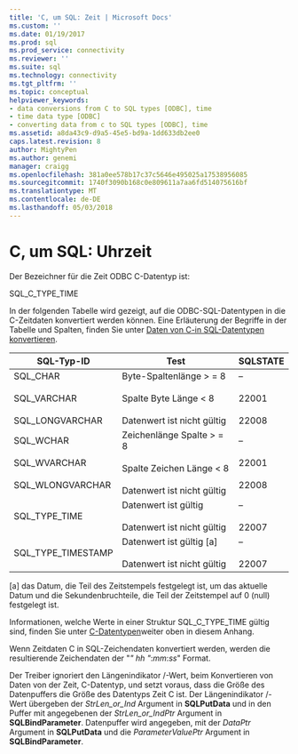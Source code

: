 ```yaml
---
title: 'C, um SQL: Zeit | Microsoft Docs'
ms.custom: ''
ms.date: 01/19/2017
ms.prod: sql
ms.prod_service: connectivity
ms.reviewer: ''
ms.suite: sql
ms.technology: connectivity
ms.tgt_pltfrm: ''
ms.topic: conceptual
helpviewer_keywords:
- data conversions from C to SQL types [ODBC], time
- time data type [ODBC]
- converting data from c to SQL types [ODBC], time
ms.assetid: a8da43c9-d9a5-45e5-bd9a-1dd633db2ee0
caps.latest.revision: 8
author: MightyPen
ms.author: genemi
manager: craigg
ms.openlocfilehash: 381a0ee578b17c37c5646e495025a17538956085
ms.sourcegitcommit: 1740f3090b168c0e809611a7aa6fd514075616bf
ms.translationtype: MT
ms.contentlocale: de-DE
ms.lasthandoff: 05/03/2018
---
```

# <a name="c-to-sql-time"></a>C, um SQL: Uhrzeit
Der Bezeichner für die Zeit ODBC C-Datentyp ist:  
  
 SQL_C_TYPE_TIME  
  
 In der folgenden Tabelle wird gezeigt, auf die ODBC-SQL-Datentypen in die C-Zeitdaten konvertiert werden können. Eine Erläuterung der Begriffe in der Tabelle und Spalten, finden Sie unter [Daten von C-in SQL-Datentypen konvertieren](../../../odbc/reference/appendixes/converting-data-from-c-to-sql-data-types.md).  
  
|SQL-Typ-ID|Test|SQLSTATE|  
|-------------------------|----------|--------------|  
|SQL_CHAR<br /><br /> SQL_VARCHAR<br /><br /> SQL_LONGVARCHAR|Byte-Spaltenlänge > = 8<br /><br /> Spalte Byte Länge < 8<br /><br /> Datenwert ist nicht gültig|–<br /><br /> 22001<br /><br /> 22008|  
|SQL_WCHAR<br /><br /> SQL_WVARCHAR<br /><br /> SQL_WLONGVARCHAR|Zeichenlänge Spalte > = 8<br /><br /> Spalte Zeichen Länge < 8<br /><br /> Datenwert ist nicht gültig|–<br /><br /> 22001<br /><br /> 22008|  
|SQL_TYPE_TIME|Datenwert ist gültig<br /><br /> Datenwert ist nicht gültig|–<br /><br /> 22007|  
|SQL_TYPE_TIMESTAMP|Datenwert ist gültig [a]<br /><br /> Datenwert ist nicht gültig|–<br /><br /> 22007|  
  
 [a] das Datum, die Teil des Zeitstempels festgelegt ist, um das aktuelle Datum und die Sekundenbruchteile, die Teil der Zeitstempel auf 0 (null) festgelegt ist.  
  
 Informationen, welche Werte in einer Struktur SQL_C_TYPE_TIME gültig sind, finden Sie unter [C-Datentypen](../../../odbc/reference/appendixes/c-data-types.md)weiter oben in diesem Anhang.  
  
 Wenn Zeitdaten C in SQL-Zeichendaten konvertiert werden, werden die resultierende Zeichendaten der "*" hh "*:*mm*:*ss*" Format.  
  
 Der Treiber ignoriert den Längenindikator /-Wert, beim Konvertieren von Daten von der Zeit, C-Datentyp, und setzt voraus, dass die Größe des Datenpuffers die Größe des Datentyps Zeit C ist. Der Längenindikator /-Wert übergeben der *StrLen_or_Ind* Argument in **SQLPutData** und in den Puffer mit angegebenen der *StrLen_or_IndPtr* Argument in **SQLBindParameter**. Datenpuffer wird angegeben, mit der *DataPtr* Argument in **SQLPutData** und die *ParameterValuePtr* Argument in **SQLBindParameter**.
